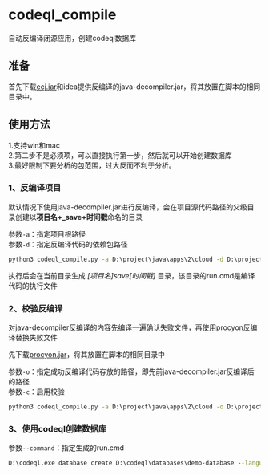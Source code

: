 # codeql_compile
自动反编译闭源应用，创建codeql数据库



## 准备
首先下载[ecj.jar](https://mvnrepository.com/artifact/org.eclipse.jdt.core.compiler/ecj/4.6.1)和idea提供反编译的java-decompiler.jar，将其放置在脚本的相同目录中。


## 使用方法

1.支持win和mac  
2.第二步不是必须项，可以直接执行第一步，然后就可以开始创建数据库  
3.最好限制下要分析的包范围，过大反而不利于分析。

### 1、反编译项目
默认情况下使用java-decompiler.jar进行反编译，会在项目源代码路径的父级目录创建以**项目名+_save+时间戳**命名的目录

参数`-a`：指定项目根路径  
参数`-d`：指定反编译代码的依赖包路径
```cmd
python3 codeql_compile.py -a D:\project\java\apps\2\cloud -d D:\project\java\apps\BOOT-INF\lib
```
执行后会在当前目录生成 *[项目名]_save_[时间戳]* 目录，该目录的run.cmd是编译代码的执行文件


### 2、校验反编译

对java-decompiler反编译的内容先编译一遍确认失败文件，再使用procyon反编译替换失败文件

先下载[procyon.jar](https://github.com/mstrobel/procyon/releases/download/0.6-prerelease/procyon-decompiler-0.6-prerelease.jar)，将其放置在脚本的相同目录中

参数`-o`：指定成功反编译代码存放的路径，即先前java-decompiler.jar反编译后的路径  
参数`-c`：启用校验

```cmd
python3 codeql_compile.py -a D:\project\java\apps\2\cloud -o D:\project\java\apps\2\cloud_save_1641018608 -c
```

### 3、使用codeql创建数据库

参数`--command`：指定生成的run.cmd
```cmd
D:\codeql.exe database create D:\codeql\databases\demo-database --language="java" --source-root=D:\codeql\demo_save_1641018608 --command="run.cmd"
```




